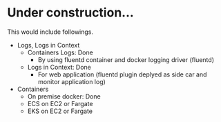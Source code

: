 # Under construction...

This would include followings.
- Logs, Logs in Context
    - Containers Logs: Done
        - By using fluentd container and docker logging driver (fluentd)
    - Logs in Context: Done
        -  For web application (fluentd plugin deplyed as side car and monitor application log)
- Containers
    - On premise docker: Done
    - ECS on EC2 or Fargate
    - EKS on EC2 or Fargate
